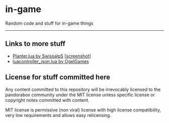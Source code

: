 # in-game
Random code and stuff for in-game things

-------------
## Links to more stuff
* [Planter.lua by SwissalpS](https://github.com/SwissalpS/SwissalpSminetestLuaControllerCodeCollection/blob/master/Planter.lua) [[screenshot](https://user-images.githubusercontent.com/161979/99493473-8dad8500-296f-11eb-8013-7f5d9f6d9509.png)]
* [luacontroller_json.lua by OgelGames](https://gist.github.com/OgelGames/1b8f289fd53e5ac7ee1f44edc4d5400d)

## License for stuff committed here

Any content committed to this repository will be irrevocably licensed to the pandorabox community under the MIT license unless specific license or copyright notes committed with content.

MIT license is permissive (non viral) license with high license compatibility, very low requirements and allows easy relicensing.

